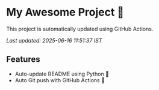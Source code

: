 # My Awesome Project 🚀

This project is automatically updated using GitHub Actions.

_Last updated: 2025-06-16 11:51:37 IST_

## Features
- Auto-update README using Python 🐍
- Auto Git push with GitHub Actions 🤖
